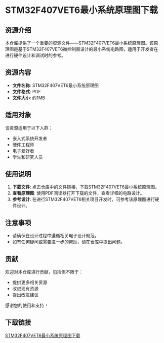 # STM32F407VET6最小系统原理图下载

## 资源介绍

本仓库提供了一个重要的资源文件——STM32F407VET6最小系统原理图。该原理图是基于STM32F407VET6微控制器设计的最小系统电路图，适用于开发者在进行硬件设计和调试时的参考。

## 资源内容

- **文件名称**: STM32F407VET6最小系统原理图
- **文件格式**: PDF
- **文件大小**: 约1MB

## 适用对象

该资源适用于以下人群：

- 嵌入式系统开发者
- 硬件工程师
- 电子爱好者
- 学生和研究人员

## 使用说明

1. **下载文件**: 点击仓库中的文件链接，下载STM32F407VET6最小系统原理图。
2. **查看原理图**: 使用PDF阅读器打开下载的文件，查看详细的电路设计。
3. **参考设计**: 在进行STM32F407VET6相关项目开发时，可参考该原理图进行硬件设计。

## 注意事项

- 请确保在设计过程中遵循相关电子设计规范。
- 如有任何疑问或需要进一步的帮助，请在仓库中提出问题。

## 贡献

欢迎对本仓库进行贡献，包括但不限于：

- 提供更多相关资源
- 改进现有资源
- 提出改进建议

感谢您的使用和支持！

## 下载链接

[STM32F407VET6最小系统原理图下载](https://pan.quark.cn/s/a54b25884fe1)
